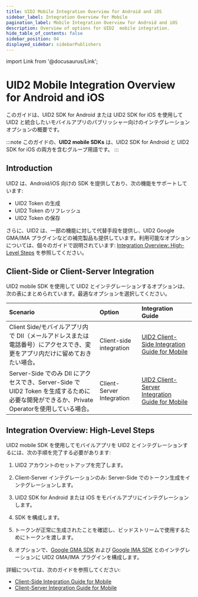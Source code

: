 ```yaml
---
title: UID2 Mobile Integration Overview for Android and iOS
sidebar_label: Integration Overview for Mobile
pagination_label: Mobile Integration Overview for Android and iOS
description: Overview of options for UID2  mobile integration.
hide_table_of_contents: false
sidebar_position: 04
displayed_sidebar: sidebarPublishers
---
```


import Link from '@docusaurus/Link';

# UID2 Mobile Integration Overview for Android and iOS

このガイドは、UID2 SDK for Android または UID2 SDK for iOS を使用して UID2 と統合したいモバイルアプリのパブリッシャー向けのインテグレーションオプションの概要です。

:::note
このガイドの、**UID2 mobile SDKs** は、UID2 SDK for Android と UID2 SDK for iOS の両方を含むグループ用語です。
:::

## Introduction 

UID2 は、Android/iOS 向けの SDK を提供しており、次の機能をサポートしています:

- UID2 Token の生成
- UID2 Token のリフレッシュ
- UID2 Token の保存

さらに、UID2 は、一部の機能に対して代替手段を提供し、UID2 Google GMA/IMA プラグインなどの補完製品も提供しています。利用可能なオプションについては、個々のガイドで説明されています: [Integration Overview: High-Level Steps](#integration-overview-high-level-steps) を参照してください。

## Client-Side or Client-Server Integration

UID2 mobile SDK を使用して UID2 とインテグレーションするオプションは、次の表にまとめられています。最適なオプションを選択してください。

| Scenario | Option | Integration Guide |
| :--- | :--- | :--- |
| Client Side/モバイルアプリ内で <Link href="../ref-info/glossary-uid#gl-dii">DII</Link>（メールアドレスまたは電話番号）にアクセスでき、変更をアプリ内だけに留めておきたい場合。 | Client-side integration | [UID2 Client-Side Integration Guide for Mobile](integration-mobile-client-side.md) |
| Server-Side でのみ DII にアクセスでき、Server-Side で UID2 Token を生成するために必要な開発ができるか、<Link href="../ref-info/glossary-uid#gl-private-operator">Private Operator</Link>を使用している場合。 | Client-Server Integration | [UID2 Client-Server Integration Guide for Mobile](integration-mobile-client-server.md) |

## Integration Overview: High-Level Steps

UID2 mobile SDK を使用してモバイルアプリを UID2 とインテグレーションするには、次の手順を完了する必要があります:

1. UID2 アカウントのセットアップを完了します。

1. Client-Server インテグレーションのみ: Server-Side でのトークン生成をインテグレーションします。

1. UID2 SDK for Android または iOS をモバイルアプリにインテグレーションします。

1. SDK を構成します。

1. トークンが正常に生成されたことを確認し、<Link href="../ref-info/glossary-uid#gl-bidstream">ビッドストリーム</Link>で使用するためにトークンを渡します。

1. オプションで、[Google GMA SDK](https://developers.google.com/ad-manager/mobile-ads-sdk) および [Google IMA SDK](https://developers.google.com/interactive-media-ads/) とのインテグレーションに UID2 GMA/IMA プラグインを構成します。

詳細については、次のガイドを参照してください:

- [Client-Side Integration Guide for Mobile](integration-mobile-client-side.md)
- [Client-Server Integration Guide for Mobile](integration-mobile-client-server.md)
